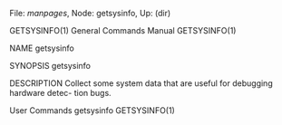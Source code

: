 File: *manpages*,  Node: getsysinfo,  Up: (dir)

GETSYSINFO(1)               General Commands Manual              GETSYSINFO(1)



NAME
       getsysinfo

SYNOPSIS
       getsysinfo


DESCRIPTION
       Collect  some system data that are useful for debugging hardware detec-
       tion bugs.

User Commands                     getsysinfo                     GETSYSINFO(1)
